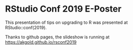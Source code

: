 # RStudio Conf 2019 E-Poster

This presentation of tips on upgrading to R was presented at RStudio::conf(2019).

Thanks to github pages, the slideshow is running at https://akgold.github.io/rsconf2019
